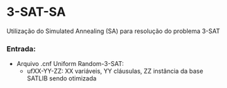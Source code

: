 # 3-SAT-SA

Utilização do Simulated Annealing (SA) para resolução do problema 3-SAT 

### Entrada:
- Arquivo .cnf Uniform Random-3-SAT:
    - ufXX-YY-ZZ: XX variáveis, YY cláusulas, ZZ instância da base SATLIB sendo otimizada 